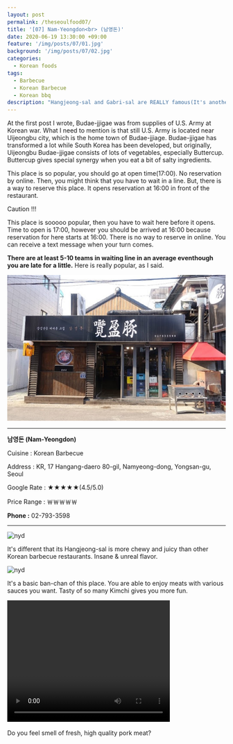 ```yaml
---
layout: post
permalink: /theseoulfood07/
title: '[07] Nam-Yeongdon<br> (남영돈)'
date: 2020-06-19 13:30:00 +09:00
feature: '/img/posts/07/01.jpg'
background: '/img/posts/07/02.jpg'
categories: 
  - Korean foods
tags: 
  - Barbecue
  - Korean Barbecue
  - Korean bbq
description: "Hangjeong-sal and Gabri-sal are REALLY famous(It's another level)"
---
```


At the first post I wrote, Budae-jjigae was from supplies of U.S. Army at Korean war. What I need to mention is that still U.S. Army is located near Uijeongbu city, which is the home town of Budae-jjiage. Budae-jjigae has transformed a lot while South Korea has been developed, but originally, Uijeongbu Budae-jjigae consists of lots of vegetables, especially Buttercup. Buttercup gives special synergy when you eat a bit of salty ingredients.



 This place is so popular, you should go at open time(17:00). No reservation by online. Then, you might think that you have to wait in a line. But, there is a way to reserve this place. It opens reservation at 16:00 in front of the restaurant. 

Caution !!!

This place is sooooo popular, then you have to wait here before it opens. Time to open is 17:00, however you should be arrived at 16:00 because reservation for here starts at 16:00. There is no way to reserve in online. You can receive a text message when your turn comes.

**There are at least 5-10 teams in waiting line in an average eventhough you are late for a little.** Here is really popular, as I said.

![nyd](/img/posts/07/03.jpg)

------

**남영돈 (Nam-Yeongdon)**

Cuisine : Korean Barbecue

Address : KR, 17 Hangang-daero 80-gil, Namyeong-dong, Yongsan-gu, Seoul

Google Rate : ★★★★★(4.5/5.0)

Price Range : ￦￦￦￦￦

**Phone :** 02-793-3598

-------

![nyd](/img/posts/07/04.jpg)

It's different that its Hangjeong-sal is more chewy and juicy than other Korean barbecue restaurants. Insane & unreal flavor.

![nyd](/img/posts/07/05.jpg)

It's a basic ban-chan of this place. You are able to enjoy meats with various sauces you want. Tasty of so many Kimchi gives you more fun.

<video src="06.mp4" width="375" height="280" controls autoplay></video>

Do you feel smell of fresh, high quality pork meat?